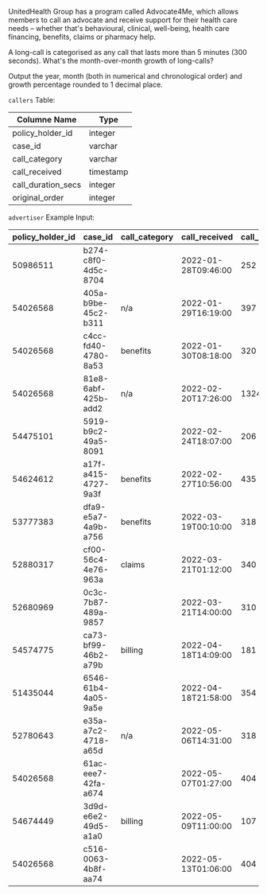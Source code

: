 UnitedHealth Group has a program called Advocate4Me, which allows members to call an advocate and receive support for their health care needs – whether that's behavioural, clinical, well-being, health care financing, benefits, claims or pharmacy help.

A long-call is categorised as any call that lasts more than 5 minutes (300 seconds). What's the month-over-month growth of long-calls?

Output the year, month (both in numerical and chronological order) and growth percentage rounded to 1 decimal place.

```callers``` Table:

| Columne Name  | Type          |
| ------------- | ------------- |
| policy_holder_id     | integer         |
| case_id             | varchar        |
| call_category       | varchar          |
| call_received          | timestamp        |
| call_duration_secs   | integer       |
| original_order     | integer        |

```advertiser``` Example Input:

| policy_holder_id | 	case_id |	call_category |	call_received | call_duration_secs | original_order |
| ------------- | ------------- | ------------- | ------------- | ---------------- | -------------- |
| 50986511 |	b274-c8f0-4d5c-8704 |		| 2022-01-28T09:46:00 | 252 | 	456 |
| 54026568 |	405a-b9be-45c2-b311 |	n/a	| 2022-01-29T16:19:00 | 	397 | 	217 |
| 54026568 |	c4cc-fd40-4780-8a53 |	benefits | 	2022-01-30T08:18:00 | 	320 | 	134 |
| 54026568 |	81e8-6abf-425b-add2 | 	n/a	| 2022-02-20T17:26:00 | 	1324 | 	83 |
| 54475101 |	5919-b9c2-49a5-8091 |		| 2022-02-24T18:07:00 | 	206 | 	498 |
| 54624612 |	a17f-a415-4727-9a3f | 	benefits |	2022-02-27T10:56:00 | 	435 | 	19 |
| 53777383 |	dfa9-e5a7-4a9b-a756 | 	benefits |	2022-03-19T00:10:00 | 	318 | 	69 |
| 52880317 |	cf00-56c4-4e76-963a |	claims |	2022-03-21T01:12:00 | 	340 | 	254 |
| 52680969 |	0c3c-7b87-489a-9857 |		| 2022-03-21T14:00:00 | 310	| 213 |
| 54574775 |	ca73-bf99-46b2-a79b |	billing |	2022-04-18T14:09:00 | 	181 |	312 |
| 51435044 |	6546-61b4-4a05-9a5e |		| 2022-04-18T21:58:00 | 	354 | 	439 |
| 52780643 |	e35a-a7c2-4718-a65d |	n/a |	2022-05-06T14:31:00 | 	318	| 186 |
| 54026568 |	61ac-eee7-42fa-a674 |		| 2022-05-07T01:27:00 | 	404	| 341 |
| 54674449 |	3d9d-e6e2-49d5-a1a0 |	billing |	2022-05-09T11:00:00 | 	107 | 	450 |
| 54026568 | 	c516-0063-4b8f-aa74 | 		| 2022-05-13T01:06:00 | 	404	| 270 | 
